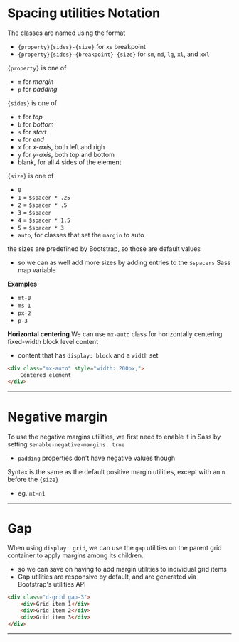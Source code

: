 # Spacing utilities Notation

The classes are named using the format
* `{property}{sides}-{size}` for `xs` breakpoint
* `{property}{sides}-{breakpoint}-{size}` for `sm`, `md`, `lg`, `xl`, and `xxl`

`{property}` is one of
* `m` for *margin*
* `p` for *padding*

`{sides}` is one of
* `t` for *top*
* `b` for *bottom*
* `s` for *start*
* `e` for *end*
* `x` for *x-axis*, both left and righ
* `y` for *y-axis*, both top and bottom
* blank, for all 4 sides of the element

`{size}` is one of
* `0`
* `1` = `$spacer * .25`
* `2` = `$spacer * .5`
* `3` = `$spacer`
* `4` = `$spacer * 1.5`
* `5` = `$spacer * 3`
* `auto`, for classes that set the `margin` to auto

the sizes are predefined by Bootstrap, so those are default values
* so we can as well add more sizes by adding entries to the `$spacers` Sass map variable

**Examples**
* `mt-0`
* `ms-1`
* `px-2`
* `p-3`


**Horizontal centering**
We can use `mx-auto` class for horizontally centering fixed-width block level content
* content that has `display: block` and a `width` set

```html
<div class="mx-auto" style="width: 200px;">
	Centered element
</div>
```
___

# Negative margin

To use the negative margins utilities, we first need to enable it in Sass by setting `$enable-negative-margins: true`
* `padding` properties don't have negative values though

Syntax is the same as the default positive margin utilities, except with an `n` before the `{size}`
* eg. `mt-n1`
___

# Gap

When using `display: grid`, we can use the `gap` utilities on the parent grid container to apply margins among its children.
* so we can save on having to add margin utilities to individual grid items
* Gap utilities are responsive by default, and are generated via Bootstrap's utilities API

```html
<div class="d-grid gap-3">
	<div>Grid item 1</div>
	<div>Grid item 2</div>
	<div>Grid item 3</div>
</div>
```
___
